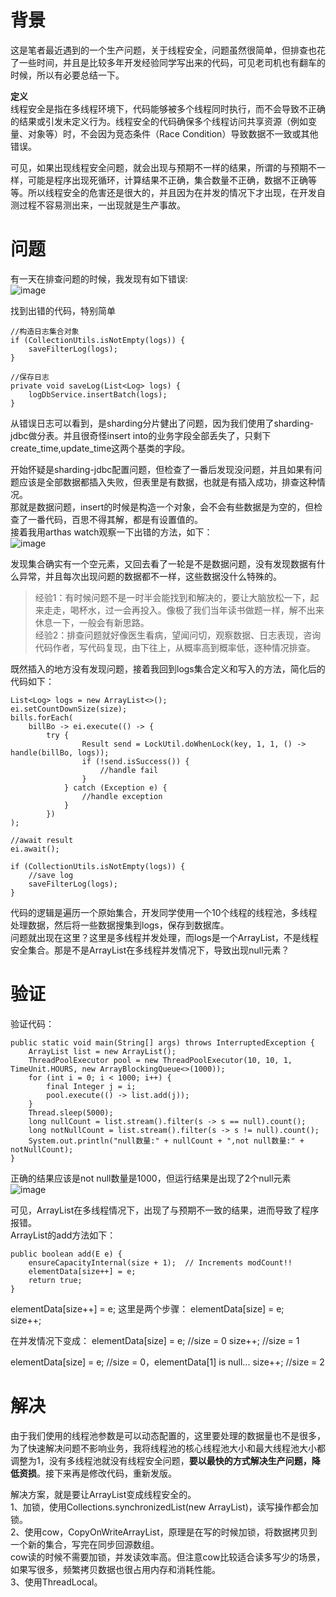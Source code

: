 # 背景   
这是笔者最近遇到的一个生产问题，关于线程安全，问题虽然很简单，但排查也花了一些时间，并且是比较多年开发经验同学写出来的代码，可见老司机也有翻车的时候，所以有必要总结一下。    

**定义**           
线程安全是指在多线程环境下，代码能够被多个线程同时执行，而不会导致不正确的结果或引发未定义行为。线程安全的代码确保多个线程访问共享资源（例如变量、对象等）时，不会因为竞态条件（Race Condition）导致数据不一致或其他错误。     

可见，如果出现线程安全问题，就会出现与预期不一样的结果，所谓的与预期不一样，可能是程序出现死循环，计算结果不正确，集合数量不正确，数据不正确等等。所以线程安全的危害还是很大的，并且因为在并发的情况下才出现，在开发自测过程不容易测出来，一出现就是生产事故。    

# 问题    
有一天在排查问题的时候，我发现有如下错误:    
![image](1)    

找到出错的代码，特别简单    
```
//构造日志集合对象
if (CollectionUtils.isNotEmpty(logs)) {
	saveFilterLog(logs);
}

//保存日志
private void saveLog(List<Log> logs) {
	logDbService.insertBatch(logs);
}

```

从错误日志可以看到，是sharding分片健出了问题，因为我们使用了sharding-jdbc做分表。并且很奇怪insert into的业务字段全部丢失了，只剩下create_time,update_time这两个基类的字段。    

开始怀疑是sharding-jdbc配置问题，但检查了一番后发现没问题，并且如果有问题应该是全部数据都插入失败，但表里是有数据，也就是有插入成功，排查这种情况。   
那就是数据问题，insert的时候是构造一个对象，会不会有些数据是为空的，但检查了一番代码，百思不得其解，都是有设置值的。    
接着我用arthas watch观察一下出错的方法，如下：   
![image](2)    

发现集合确实有一个空元素，又回去看了一轮是不是数据问题，没有发现数据有什么异常，并且每次出现问题的数据都不一样，这些数据没什么特殊的。    

> 经验1：有时候问题不是一时半会能找到和解决的，要让大脑放松一下，起来走走，喝杯水，过一会再投入。像极了我们当年读书做题一样，解不出来休息一下，一般会有新思路。   
> 经验2：排查问题就好像医生看病，望闻问切，观察数据、日志表现，咨询代码作者，写代码复现，由下往上，从概率高到概率低，逐种情况排查。   

既然插入的地方没有发现问题，接着我回到logs集合定义和写入的方法，简化后的代码如下：   
```
List<Log> logs = new ArrayList<>();
ei.setCountDownSize(size);
bills.forEach(
	billBo -> ei.execute(() -> {
		try {				
				Result send = LockUtil.doWhenLock(key, 1, 1, () -> handle(billBo, logs));
				if (!send.isSuccess()) {
					//handle fail
				}
			} catch (Exception e) {								
				//handle exception
			}
		})
);
				
//await result                
ei.await();

if (CollectionUtils.isNotEmpty(logs)) {
    //save log
	saveFilterLog(logs);
}
```

代码的逻辑是遍历一个原始集合，开发同学使用一个10个线程的线程池，多线程处理数据，然后将一些数据搜集到logs，保存到数据库。   
问题就出现在这里？这里是多线程并发处理，而logs是一个ArrayList，不是线程安全集合。那是不是ArrayList在多线程并发情况下，导致出现null元素？     

# 验证    
验证代码：   
```
public static void main(String[] args) throws InterruptedException {
	ArrayList list = new ArrayList();
	ThreadPoolExecutor pool = new ThreadPoolExecutor(10, 10, 1, TimeUnit.HOURS, new ArrayBlockingQueue<>(1000));
	for (int i = 0; i < 1000; i++) {
		final Integer j = i;
		pool.execute(() -> list.add(j));
	}
	Thread.sleep(5000);
	long nullCount = list.stream().filter(s -> s == null).count();
	long notNullCount = list.stream().filter(s -> s != null).count();
	System.out.println("null数量:" + nullCount + ",not null数量:" + notNullCount);
}
```
正确的结果应该是not null数量是1000，但运行结果是出现了2个null元素       
![image](3)    

可见，ArrayList在多线程情况下，出现了与预期不一致的结果，进而导致了程序报错。    
ArrayList的add方法如下：   
```
public boolean add(E e) {
    ensureCapacityInternal(size + 1);  // Increments modCount!!
    elementData[size++] = e;
    return true;
}
```
elementData[size++] = e; 这里是两个步骤：
elementData[size] = e;   
size++;   

在并发情况下变成： 
elementData[size] = e;   //size = 0
size++;   //size = 1

elementData[size] = e;   //size = 0，elementData[1] is null...
size++;   //size = 2

# 解决   
由于我们使用的线程池参数是可以动态配置的，这里要处理的数据量也不是很多，为了快速解决问题不影响业务，我将线程池的核心线程池大小和最大线程池大小都调整为1，没有多线程池就没有线程安全问题，**要以最快的方式解决生产问题，降低资损**。接下来再是修改代码，重新发版。    

解决方案，就是要让ArrayList变成线程安全的。   
1、加锁，使用Collections.synchronizedList(new ArrayList<Object>)，读写操作都会加锁。    
2、使用cow，CopyOnWriteArrayList，原理是在写的时候加锁，将数据拷贝到一个新的集合，写完在同步回源数组。       
cow读的时候不需要加锁，并发读效率高。但注意cow比较适合读多写少的场景，如果写很多，频繁拷贝数据也很占用内存和消耗性能。      
3、使用ThreadLocal。   